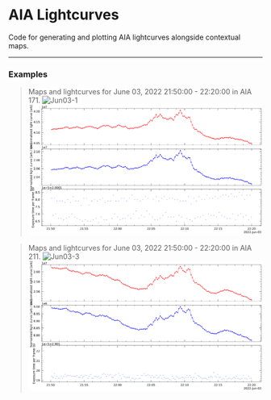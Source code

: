 # AIA Lightcurves

Code for generating and plotting AIA lightcurves alongside contextual maps.

---
### Examples
> Maps and lightcurves for June 03, 2022 21:50:00 - 22:20:00 in AIA 171.
![Jun03-1](https://github.com/masek014/aia_lightcurves/blob/main/examples/region1_215000-222000_171.0%20Angstrom_N21_overview.png)
![Jun03-2](https://github.com/masek014/aia_lightcurves/blob/main/examples/region1_215000-222000_171.0%20Angstrom_N21_summary.png)

> Maps and lightcurves for June 03, 2022 21:50:00 - 22:20:00 in AIA 211.
![Jun03-3](https://github.com/masek014/aia_lightcurves/blob/main/examples/region1_215000-222000_211.0%20Angstrom_N21_overview.png)
![Jun03-3](https://github.com/masek014/aia_lightcurves/blob/main/examples/region1_215000-222000_211.0%20Angstrom_N21_summary.png)
